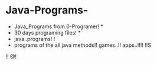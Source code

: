 # Java-Programs-
* Java_Programs from 0-Programer! *
* 30 days programing files! *
* java..programs! !
* programs of the all java methods!!
games..!!
apps..!!!!
  !!S
  
!!
@!
